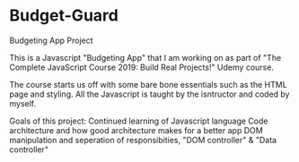 # Budget-Guard
Budgeting App Project

This is a Javascript "Budgeting App" that I am working on as part of "The Complete JavaScript Course 2019: Build Real Projects!" Udemy course. 

The course starts us off with some bare bone essentials such as the HTML page and styling.  All the Javascript is taught by the isntructor and coded by myself.  

Goals of this project:
  Continued learning of Javascript language
  Code architecture and how good architecture makes for a better app 
  DOM manipulation and seperation of responsibities, "DOM controller" & "Data controller"
